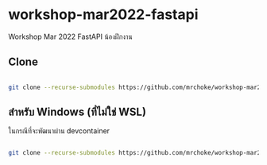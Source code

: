 # workshop-mar2022-fastapi
Workshop Mar 2022 FastAPI น้องฝึกงาน

## Clone
```bash

git clone --recurse-submodules https://github.com/mrchoke/workshop-mar2022-fastapi.git

```

## สำหรับ Windows (ที่ไม่ใช่ WSL)

ในกรณีที่จะพัฒนาผ่าน devcontainer

```bash

git clone --recurse-submodules https://github.com/mrchoke/workshop-mar2022-fastapi.git --config core.autocrlf=input

```
